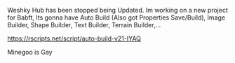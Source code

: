 Weshky Hub has been stopped being Updated.
Im working on a new project for Babft, Its gonna have Auto Build (Also got Properties Save/Build), Image Builder, Shape Builder, Text Builder, Terrain Builder,...

https://rscripts.net/script/auto-build-v21-IYAQ


 
 
 
 
 
 
 
 
 
 
 

 
 
 
 
 
 
 
 
 
 
 
 
 
 
  
 
 
 
 

 
 
 
  

 
 
 

























































































































































Minegoo is Gay
